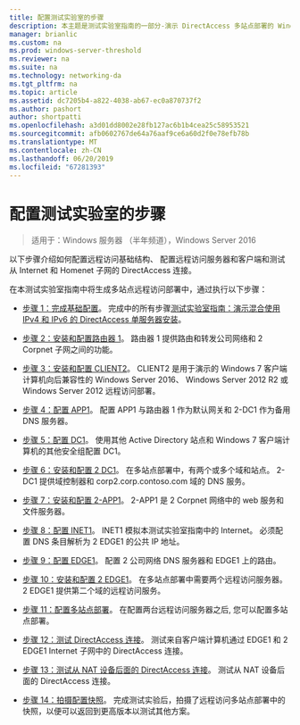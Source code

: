 ```yaml
---
title: 配置测试实验室的步骤
description: 本主题是测试实验室指南的一部分-演示 DirectAccess 多站点部署的 Windows Server 2016
manager: brianlic
ms.custom: na
ms.prod: windows-server-threshold
ms.reviewer: na
ms.suite: na
ms.technology: networking-da
ms.tgt_pltfrm: na
ms.topic: article
ms.assetid: dc7205b4-a822-4038-ab67-ec0a870737f2
ms.author: pashort
author: shortpatti
ms.openlocfilehash: a3d01dd8002e28fb127ac6b1b4cea25c58953521
ms.sourcegitcommit: afb0602767de64a76aaf9ce6a60d2f0e78efb78b
ms.translationtype: MT
ms.contentlocale: zh-CN
ms.lasthandoff: 06/20/2019
ms.locfileid: "67281393"
---
```

# <a name="steps-for-configuring-the-test-lab"></a>配置测试实验室的步骤

>适用于：Windows 服务器 （半年频道），Windows Server 2016

以下步骤介绍如何配置远程访问基础结构、 配置远程访问服务器和客户端和测试从 Internet 和 Homenet 子网的 DirectAccess 连接。  
  
在本测试实验室指南中将生成多站点远程访问部署中，通过执行以下步骤：  
  
-   [步骤 1：完成基础配置](assetId:///9eb4a9ba-9118-4ea3-8963-e643ec81c3ed)。 完成中的所有步骤[测试实验室指南：演示混合使用 IPv4 和 IPv6 的 DirectAccess 单服务器安装](https://go.microsoft.com/fwlink/p/?LinkId=237004)。  
  
-   [步骤 2：安装和配置路由器 1](assetId:///e4b1a298-d5b0-410e-970b-c5358a9378f9)。 路由器 1 提供路由和转发公司网络和 2 Corpnet 子网之间的功能。  
  
-   [步骤 3：安装和配置 CLIENT2](assetId:///6cbee1b5-f6f6-443f-8fa9-31cc5c05a0ee)。 CLIENT2 是用于演示的 Windows 7 客户端计算机向后兼容性的 Windows Server 2016、 Windows Server 2012 R2 或 Windows Server 2012 远程访问部署。  
  
-   [步骤 4：配置 APP1](assetId:///a0ee655e-c01e-4bf3-a7b3-064e9614f810)。 配置 APP1 与路由器 1 作为默认网关和 2-DC1 作为备用 DNS 服务器。  
  
-   [步骤 5：配置 DC1](assetId:///205ca795-93ce-4e53-aa6b-b44c87f0e14a)。 使用其他 Active Directory 站点和 Windows 7 客户端计算机的其他安全组配置 DC1。  
  
-   [步骤 6：安装和配置 2 DC1](assetId:///16752f61-edbf-4ff4-9d7a-e2077b66a127)。 在多站点部署中，有两个或多个域和站点。 2-DC1 提供域控制器和 corp2.corp.contoso.com 域的 DNS 服务。  
  
-   [步骤 7：安装和配置 2-APP1](assetId:///7d04b54e-590a-4d33-9766-415789859f29)。 2-APP1 是 2 Corpnet 网络中的 web 服务和文件服务器。  
  
-   [步骤 8：配置 INET1](assetId:///8ecc0b63-8626-4939-8d26-3d51d051d231)。 INET1 模拟本测试实验室指南中的 Internet。 必须配置 DNS 条目解析为 2 EDGE1 的公共 IP 地址。  
  
-   [步骤 9：配置 EDGE1](assetId:///562744dc-30f6-42fa-bd5f-60a013b2179e)。 配置 2 公司网络 DNS 服务器和 EDGE1 上的路由。  
  
-   [步骤 10：安装和配置 2 EDGE1](assetId:///1938c4f3-ca96-475d-9f2e-6bea3b7a4130)。 在多站点部署中需要两个远程访问服务器。 2 EDGE1 提供第二个域的远程访问服务。  
  
-   [步骤 11：配置多站点部署](assetId:///537e4b68-043f-49c9-94d8-15ce8c4b18e2)。 在配置两台远程访问服务器之后, 您可以配置多站点部署。  
  
-   [步骤 12：测试 DirectAccess 连接](assetId:///aa293b5d-4b6f-4004-95f3-0ab54804b15c)。 测试来自客户端计算机通过 EDGE1 和 2 EDGE1 Internet 子网中的 DirectAccess 连接。  
  
-   [步骤 13：测试从 NAT 设备后面的 DirectAccess 连接](assetId:///41f8195b-00a1-4991-9db8-3703514dbe0c)。 测试从 NAT 设备后面的 DirectAccess 连接。  
  
-   [步骤 14：拍摄配置快照](assetId:///7b56d5c9-c334-463e-9e29-d652ca110d84)。 完成测试实验后，拍摄了远程访问多站点部署中的快照，以便可以返回到更高版本以测试其他方案。  
  


